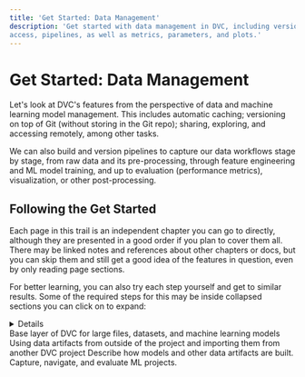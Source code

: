 ```yaml
---
title: 'Get Started: Data Management'
description: 'Get started with data management in DVC, including versioning
access, pipelines, as well as metrics, parameters, and plots.'
---
```


# Get Started: Data Management

Let's look at DVC's features from the perspective of data and machine learning
model management. This includes automatic caching; versioning on top of Git
(without storing in the Git repo); sharing, exploring, and accessing remotely,
among other tasks.

We can also build and version pipelines to capture our data workflows stage by
stage, from raw data and its pre-processing, through feature engineering and ML
model training, and up to evaluation (performance metrics), visualization, or
other post-processing.

## Following the Get Started

Each page in this trail is an independent chapter you can go to directly,
although they are presented in a good order if you plan to cover them all. There
may be linked notes and references about other chapters or docs, but you can
skip them and still get a good idea of the features in question, even by only
reading page sections.

For better learning, you can also try each step yourself and get to similar
results. Some of the required steps for this may be inside collapsed sections
you can click on to expand:

<details>

### Click for an example!

This is just an example of a collapsed details section. Click again to close it
back.

</details>

<cards>

  <card href="/doc/start/data-management/data-versioning" heading="Data Versioning">
    Base layer of DVC for large files, datasets, and machine learning models
  </card>

  <card href="/doc/start/data-management/data-and-model-access" heading="Data and Model Access">
    Using data artifacts from outside of the project and importing them from
    another DVC project
  </card>

  <card href="/doc/start/data-management/data-pipelines" heading="Data Pipelines">
    Describe how models and other data artifacts are built.
  </card>

  <card href="/doc/start/data-management/metrics-parameters-plots" heading="Metrics, Parameters, and Plots">
    Capture, navigate, and evaluate ML projects.
  </card>

</cards>
